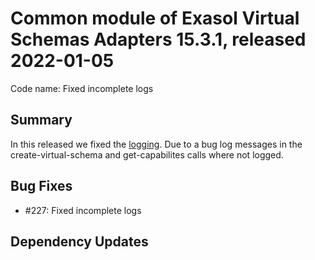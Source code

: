# Common module of Exasol Virtual Schemas Adapters 15.3.1, released 2022-01-05

Code name: Fixed incomplete logs

## Summary

In this released we fixed the [logging](https://docs.exasol.com/database_concepts/virtual_schema/logging.htm). Due to a bug log messages in the create-virtual-schema and get-capabilites calls where not logged.

## Bug Fixes

* #227: Fixed incomplete logs

## Dependency Updates
